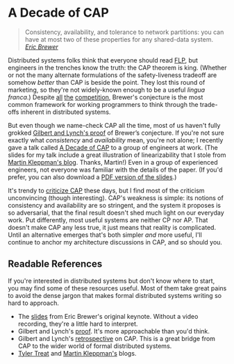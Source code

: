 # A Decade of CAP

> Consistency, availability, and tolerance to network partitions: you can have
> at most two of these properties for any shared-data system.\
> <cite>[Eric Brewer](http://www.cs.berkeley.edu/~brewer/cs262b-2004/PODC-keynote.pdf)</cite>

Distributed systems folks think that everyone should read
[FLP](https://groups.csail.mit.edu/tds/papers/Lynch/jacm85.pdf), but engineers
in the trenches know the truth: the CAP theorem is king. (Whether or not the
many alternate formulations of the safety-liveness tradeoff are somehow
*better* than CAP is beside the point. They lost this round of marketing, so
they're not widely-known enough to be a useful *lingua franca*.) Despite
[all](http://cs-www.cs.yale.edu/homes/dna/papers/abadi-pacelc.pdf)
[the](http://www.bailis.org/papers/hat-hotos2013.pdf)
[competition](http://arxiv.org/pdf/1509.05393v2.pdf), Brewer's conjecture is
the most common framework for working programmers to think through the
trade-offs inherent in distributed systems.

But even though we name-check CAP all the time, most of us haven't fully
grokked [Gilbert and Lynch's
proof](https://www.comp.nus.edu.sg/~gilbert/pubs/BrewersConjecture-SigAct.pdf)
of Brewer’s conjecture. If you're not sure exactly what *consistency* and
*availability* mean, you're not alone; I recently gave a talk called [A Decade
of CAP](https://speakerdeck.com/akshayjshah/a-decade-of-cap) to a group of
engineers at work. (The slides for my talk include a great illustration of
linearizability that I stole from [Martin Kleppman's
blog](https://martin.kleppmann.com/2015/05/11/please-stop-calling-databases-cp-or-ap.html).
Thanks, Martin!) Even in a group of experienced engineers, not everyone was
familiar with the details of the paper. (If you'd prefer, you can also download
a [PDF version of the slides](/static/decade-of-cap/decade-of-cap.pdf).)

It's trendy to [criticize CAP](http://arxiv.org/pdf/1509.05393v2.pdf) these
days, but I find most of the criticism unconvincing (though interesting). CAP's
weakness is simple: its notions of consistency and availability are so
stringent, and the system it proposes is so adversarial, that the final result
doesn't shed much light on our everyday work. Put differently, most useful
systems are neither CP nor AP. That doesn't make CAP any less true, it just
means that reality is complicated. Until an alternative emerges that's both
simpler *and* more useful, I'll continue to anchor my architecture discussions
in CAP, and so should you.

## Readable References

If you're interested in distributed systems but don't know where to start, you
may find some of these resources useful. Most of them take great pains to avoid
the dense jargon that makes formal distributed systems writing so hard to
approach.

- The [slides](http://www.cs.berkeley.edu/~brewer/cs262b-2004/PODC-keynote.pdf)
  from Eric Brewer's original keynote. Without a video recording, they're a
  little hard to interpret.
- Gilbert and Lynch's
  [proof](https://www.comp.nus.edu.sg/~gilbert/pubs/BrewersConjecture-SigAct.pdf).
  It's more approachable than you'd think.
- Gilbert and Lynch's
  [retrospective](https://groups.csail.mit.edu/tds/papers/Gilbert/Brewer2.pdf)
  on CAP. This is a great bridge from CAP to the wider world of formal
  distributed systems.
- [Tyler Treat](http://bravenewgeek.com/) and [Martin
  Kleppman's](https://martin.kleppmann.com/)
  blogs.
